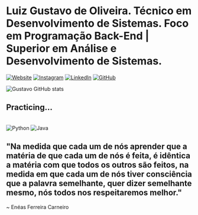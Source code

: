 # Luiz Gustavo de Oliveira. Técnico em Desenvolvimento de Sistemas. Foco em Programação Back-End | Superior em Análise e Desenvolvimento de Sistemas.

[![Website](https://img.shields.io/badge/website-000000?style=for-the-badge&logo=About.me&logoColor=white)](https://gustavctt.netlify.app)
[![Instagram](https://img.shields.io/badge/Instagram-E4405F?style=for-the-badge&logo=instagram&logoColor=white)](https://www.instagram.com/uoliveira._/)
[![LinkedIn](https://img.shields.io/badge/LinkedIn-0077B5?style=for-the-badge&logo=linkedin&logoColor=white)](https://www.linkedin.com/in/luiz-gustavo-de-oliveira-abab43259/)
[![GitHub](https://img.shields.io/badge/GitHub-100000?style=for-the-badge&logo=github&logoColor=white)](https://github.com/oGustaa)

![Gustavo GitHub stats](https://github-readme-stats.vercel.app/api?username=oGustaa&show_icons=true&theme=dracula)

## Practicing...

<div style="display:inline-block"><br/>
<img align="center" alt="Python" src="https://img.shields.io/badge/Python-14354C?style=for-the-badge&logo=python&logoColor=white"/>
</div>
<div style="display:inline-block"><br/>
<img align="center" alt="Java" src="https://img.shields.io/badge/Java-ED8B00?style=for-the-badge&logo=java&logoColor=white"/>
</div><br/>

## "Na medida que cada um de nós aprender que a matéria de que cada um de nós é feita, é idêntica a matéria com que todos os outros são feitos, na medida em que cada um de nós tiver consciência que a palavra semelhante, quer dizer semelhante mesmo, nós todos nos respeitaremos melhor."
 ~ Enéas Ferreira Carneiro 
